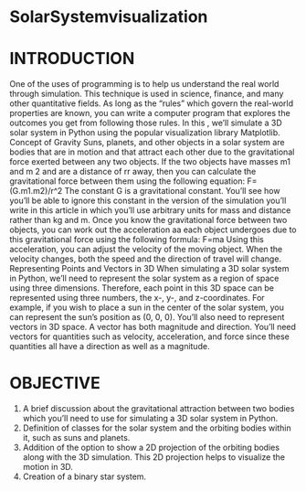 # SolarSystemvisualization
# INTRODUCTION
One of the uses of programming is to help us understand the real world through simulation. This
technique is used in science, finance, and many other quantitative fields. As long as the “rules”
which govern the real-world properties are known, you can write a computer program that
explores the outcomes you get from following those rules. In this , we’ll simulate a 3D solar
system in Python using the popular visualization library Matplotlib.
Concept of Gravity
Suns, planets, and other objects in a solar system are bodies that are in motion and that attract
each other due to the gravitational force exerted between any two objects. If the two objects have
masses m1 and m 2 and are a distance of rr away, then you can calculate the gravitational force
between them using the following equation:
F=(G.m1.m2)/r^2
The constant G is a gravitational constant. You’ll see how you’ll be able to ignore this constant in
the version of the simulation you’ll write in this article in which you’ll use arbitrary units for
mass and distance rather than kg and m.
Once you know the gravitational force between two objects, you can work out the acceleration aa
each object undergoes due to this gravitational force using the following formula:
F=ma
Using this acceleration, you can adjust the velocity of the moving object. When the velocity
changes, both the speed and the direction of travel will change.
Representing Points and Vectors in 3D
When simulating a 3D solar system in Python, we’ll need to represent the solar system as a region
of space using three dimensions. Therefore, each point in this 3D space can be represented using
three numbers, the x-, y-, and z-coordinates. For example, if you wish to place a sun in the center
of the solar system, you can represent the sun’s position as (0, 0, 0). You’ll also need to represent
vectors in 3D space. A vector has both magnitude and direction. You’ll need vectors for quantities
such as velocity, acceleration, and force since these quantities all have a direction as well as a
magnitude.
# OBJECTIVE
1. A brief discussion about the gravitational attraction between two bodies which you’ll need
to use for simulating a 3D solar system in Python.
2. Definition of classes for the solar system and the orbiting bodies within it, such as suns and
planets.
3. Addition of the option to show a 2D projection of the orbiting bodies along with the 3D
simulation. This 2D projection helps to visualize the motion in 3D.
4. Creation of a binary star system.
